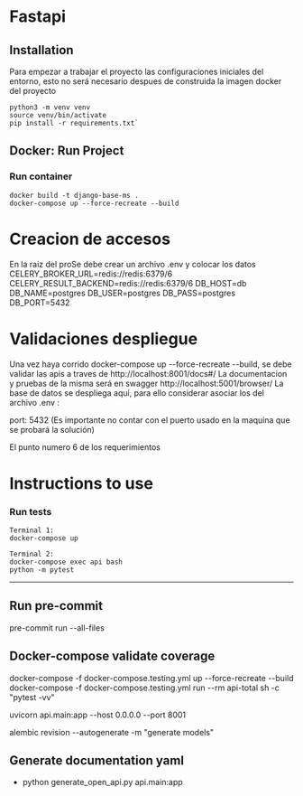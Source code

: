 # Fastapi



## Installation

Para empezar a trabajar el proyecto las configuraciones iniciales del entorno, esto no será necesario despues de construida la imagen docker del proyecto

```
python3 -m venv venv
source venv/bin/activate
pip install -r requirements.txt`
```

## Docker: Run Project

### Run container

```
docker build -t django-base-ms .
docker-compose up --force-recreate --build
```

# Creacion de accesos
En la raiz del proSe debe crear un archivo .env y colocar los datos
CELERY_BROKER_URL=redis://redis:6379/6
CELERY_RESULT_BACKEND=redis://redis:6379/6
DB_HOST=db
DB_NAME=postgres
DB_USER=postgres
DB_PASS=postgres
DB_PORT=5432

# Validaciones despliegue

Una vez haya corrido docker-compose up --force-recreate --build, se debe validar las apis a traves de 
http://localhost:8001/docs#/  La documentacion y pruebas de la misma será en swagger
http://localhost:5001/browser/  La base de datos se despliega aquí, para ello considerar asociar los del archivo .env :

port: 5432 (Es importante no contar con el puerto usado en la maquina que se probará la solución)

El punto numero 6 de los requerimientos

# Instructions to use



### Run tests

```
Terminal 1:
docker-compose up

Terminal 2:
docker-compose exec api bash
python -m pytest
```

---


## Run pre-commit

pre-commit run --all-files

## Docker-compose validate coverage

docker-compose -f docker-compose.testing.yml up --force-recreate --build
docker-compose -f docker-compose.testing.yml run --rm api-total sh -c "pytest -vv"


uvicorn api.main:app --host 0.0.0.0 --port 8001

alembic revision --autogenerate -m "generate models"

## Generate documentation yaml
- python generate_open_api.py api.main:app
